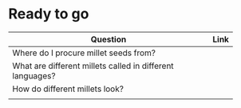 # Ready to go

<table><thead><tr><th width="385.5">Question</th><th>Link</th></tr></thead><tbody><tr><td>Where do I procure millet seeds from?</td><td></td></tr><tr><td>What are different millets called in different languages?</td><td></td></tr><tr><td>How do different millets look?</td><td></td></tr><tr><td></td><td></td></tr></tbody></table>
